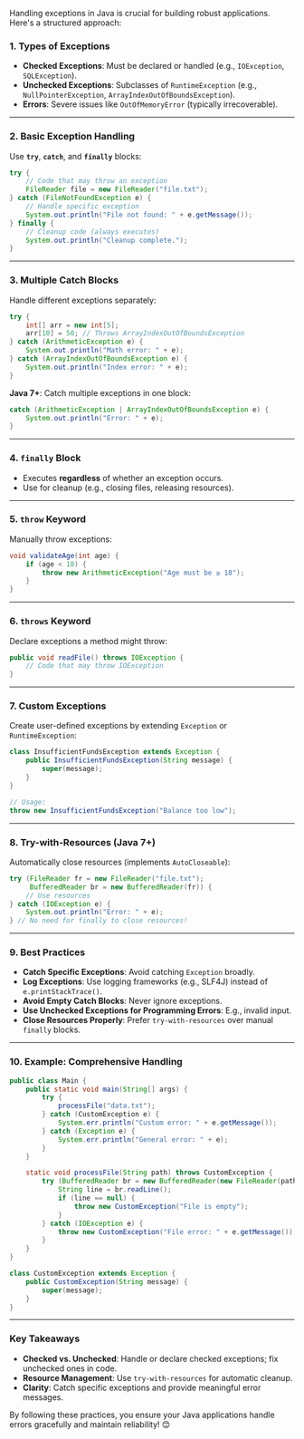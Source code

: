 Handling exceptions in Java is crucial for building robust applications. Here's a structured approach:

### **1. Types of Exceptions**
- **Checked Exceptions**: Must be declared or handled (e.g., `IOException`, `SQLException`).  
- **Unchecked Exceptions**: Subclasses of `RuntimeException` (e.g., `NullPointerException`, `ArrayIndexOutOfBoundsException`).  
- **Errors**: Severe issues like `OutOfMemoryError` (typically irrecoverable).

---

### **2. Basic Exception Handling**
Use **`try`**, **`catch`**, and **`finally`** blocks:
```java
try {
    // Code that may throw an exception
    FileReader file = new FileReader("file.txt");
} catch (FileNotFoundException e) {
    // Handle specific exception
    System.out.println("File not found: " + e.getMessage());
} finally {
    // Cleanup code (always executes)
    System.out.println("Cleanup complete.");
}
```

---

### **3. Multiple Catch Blocks**
Handle different exceptions separately:
```java
try {
    int[] arr = new int[5];
    arr[10] = 50; // Throws ArrayIndexOutOfBoundsException
} catch (ArithmeticException e) {
    System.out.println("Math error: " + e);
} catch (ArrayIndexOutOfBoundsException e) {
    System.out.println("Index error: " + e);
}
```

**Java 7+**: Catch multiple exceptions in one block:
```java
catch (ArithmeticException | ArrayIndexOutOfBoundsException e) {
    System.out.println("Error: " + e);
}
```

---

### **4. `finally` Block**
- Executes **regardless** of whether an exception occurs.  
- Use for cleanup (e.g., closing files, releasing resources).

---

### **5. `throw` Keyword**
Manually throw exceptions:
```java
void validateAge(int age) {
    if (age < 18) {
        throw new ArithmeticException("Age must be ≥ 18");
    }
}
```

---

### **6. `throws` Keyword**
Declare exceptions a method might throw:
```java
public void readFile() throws IOException {
    // Code that may throw IOException
}
```

---

### **7. Custom Exceptions**
Create user-defined exceptions by extending `Exception` or `RuntimeException`:
```java
class InsufficientFundsException extends Exception {
    public InsufficientFundsException(String message) {
        super(message);
    }
}

// Usage:
throw new InsufficientFundsException("Balance too low");
```

---

### **8. Try-with-Resources (Java 7+)**
Automatically close resources (implements `AutoCloseable`):
```java
try (FileReader fr = new FileReader("file.txt");
     BufferedReader br = new BufferedReader(fr)) {
    // Use resources
} catch (IOException e) {
    System.out.println("Error: " + e);
} // No need for finally to close resources!
```

---

### **9. Best Practices**
- **Catch Specific Exceptions**: Avoid catching `Exception` broadly.  
- **Log Exceptions**: Use logging frameworks (e.g., SLF4J) instead of `e.printStackTrace()`.  
- **Avoid Empty Catch Blocks**: Never ignore exceptions.  
- **Use Unchecked Exceptions for Programming Errors**: E.g., invalid input.  
- **Close Resources Properly**: Prefer `try-with-resources` over manual `finally` blocks.

---

### **10. Example: Comprehensive Handling**
```java
public class Main {
    public static void main(String[] args) {
        try {
            processFile("data.txt");
        } catch (CustomException e) {
            System.err.println("Custom error: " + e.getMessage());
        } catch (Exception e) {
            System.err.println("General error: " + e);
        }
    }

    static void processFile(String path) throws CustomException {
        try (BufferedReader br = new BufferedReader(new FileReader(path))) {
            String line = br.readLine();
            if (line == null) {
                throw new CustomException("File is empty");
            }
        } catch (IOException e) {
            throw new CustomException("File error: " + e.getMessage());
        }
    }
}

class CustomException extends Exception {
    public CustomException(String message) {
        super(message);
    }
}
```

---

### **Key Takeaways**
- **Checked vs. Unchecked**: Handle or declare checked exceptions; fix unchecked ones in code.  
- **Resource Management**: Use `try-with-resources` for automatic cleanup.  
- **Clarity**: Catch specific exceptions and provide meaningful error messages.  

By following these practices, you ensure your Java applications handle errors gracefully and maintain reliability! 😊